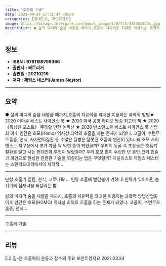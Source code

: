 ```yaml
---
title: "호흡의 기술"
date: 2021-04-24 17:31:47 +0900
categories: [국내도서, 자연과과학]
image: https://bimage.interpark.com/goods_image/3/0/7/3/346583073s.jpg
description: ● 삶의 마지막 숨을 내뱉을 때까지,호흡의 치유력을 최대한 이용하는 과학적 방법★ 2020 아마존 베스트 사이언스 북 ★ 2020 미국 공영 라디오 방송 최고의 책 ★ 2020 《워싱턴 포스트》 주목할 만한 논픽션 ★ 2020 반스앤노블 베스트 사이언스 북 산업화 이후 인간은 호모(H
---
```


## **정보**

- **ISBN : 9791189799366**
- **출판사 : 북트리거**
- **출판일 : 20210219**
- **저자 : 제임스 네스터(James Nestor)**

------



## **요약**

●  삶의 마지막 숨을 내뱉을 때까지,호흡의 치유력을 최대한 이용하는 과학적 방법★ 2020 아마존 베스트 사이언스 북 ★ 2020 미국 공영 라디오 방송 최고의 책 ★ 2020 《워싱턴 포스트》 주목할 만한 논픽션 ★ 2020 반스앤노블 베스트 사이언스 북 산업화 이후 인간은 호모(Homo) 역사상 최악의 호흡을 하는 존재가 되었다. 코골이, 수면무호흡증, 천식, 자가면역질환 등 수많은 질병은 잘못된 호흡과 연관이 있다. 왜 호모 사피엔스는 지구상에서 코가 가장 꽉 막힌 종이 되었을까? 우리의 동굴 속 조상들은 호흡기 질환을 달고 사는 현대인과 무엇이 달랐을까? 우리 호모 종이 수십만 년 동안 코와 입술과 폐만으로 완성한 찬란한 기술을 되살리는 법은 무엇일까? 저널리스트 제임스 네스터는 스탠퍼드대학에서의 자학적...

------

만성 호흡기 질환, 천식, 코로나19 … 인류 호흡에 빨간불이 켜졌다!
인류가 잊어버린 숨쉬기의 잠재력을 되살리는 법

삶의 마지막 숨을 내뱉을 때까지,
호흡의 치유력을 최대한 이용하는 과학적 방법산업화 이후 인간은 호모(HOMO) 역사상 최악의 호흡을 하는 존재가 되었다. 코골이, 수면무호흡증, 천식... 

------


호흡의 기술 

------


## **리뷰** 

5.0 김-은 호흡력이 운동과 장수의 주요 포인트겠지요 2021.03.24 <br/>